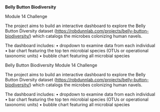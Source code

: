 **Belly Button Biodiversity**

Module 14 Challenge

The project aims to build an interactive dashboard to explore the Belly Button Diversity dataset (https://robdunnlab.com/projects/belly-button-biodiversity/) which catalogs the microbes colonizing human navels.

The dashboard includes:
  •	dropdown to examine data from each individual
  •	bar chart featuring the top ten microbial species (OTUs or operational taxonomic units)
  •	bubble chart featuring all microbial species

Belly Button Biodiversity
Module 14 Challenge

The project aims to build an interactive dashboard to explore the Belly Button Diversity dataset (https://robdunnlab.com/projects/belly-button-biodiversity/) which catalogs the microbes colonizing human navels.

The dashboard includes:
•	dropdown to examine data from each individual
•	bar chart featuring the top ten microbial species (OTUs or operational taxonomic units)
•	bubble chart featuring all microbial species
